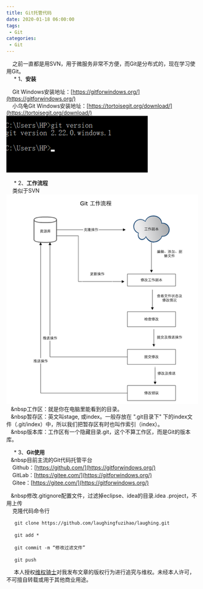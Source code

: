 ```yaml
---
title: Git托管代码
date: 2020-01-18 06:00:00
tags:
 - Git
categories:
 - Git
---
```

&nbsp;&nbsp;&nbsp;&nbsp;之前一直都是用SVN，用于微服务非常不方便，而Git是分布式的，现在学习使用Git。<br/> 
&nbsp;&nbsp;&nbsp;&nbsp;   * 1、**安装**<br/> 

&nbsp;&nbsp;&nbsp;&nbsp;Git  Windows安装地址：[https://gitforwindows.org/](https://gitforwindows.org/)<br/>
&nbsp;&nbsp;&nbsp;&nbsp;小乌龟Git  Windows安装地址：[https://tortoisegit.org/download/](https://tortoisegit.org/download/)<br/>
![1](./1.png) 

&nbsp;&nbsp;&nbsp;&nbsp;   * 2、**工作流程**<br/> 
&nbsp;&nbsp;&nbsp;&nbsp;类似于SVN<br/> 
![2](./2.png)
&nbsp;&nbsp;&nbsp;&nbsp工作区：就是你在电脑里能看到的目录。<br/> 
&nbsp;&nbsp;&nbsp;&nbsp暂存区：英文叫stage, 或index。一般存放在 ".git目录下" 下的index文件（.git/index）中，所以我们把暂存区有时也叫作索引（index）。<br/> 
&nbsp;&nbsp;&nbsp;&nbsp版本库：工作区有一个隐藏目录.git，这个不算工作区，而是Git的版本库。<br/> 

&nbsp;&nbsp;&nbsp;&nbsp;   * 3、**Git使用**<br/>
&nbsp;&nbsp;&nbsp;&nbsp目前主流的Git代码托管平台<br/> 
&nbsp;&nbsp;&nbsp;&nbsp;Github：[https://github.com/](https://gitforwindows.org/)<br/> 
&nbsp;&nbsp;&nbsp;&nbsp;GitLab：[https://gitee.com/](https://gitforwindows.org/)<br/> 
&nbsp;&nbsp;&nbsp;&nbsp;Gitee：[https://gitee.com/](https://gitforwindows.org/)<br/> 

&nbsp;&nbsp;&nbsp;&nbsp修改.gitignore配置文件，过滤掉eclipse、idea的目录.idea .project，不用上传<br/> 
&nbsp;&nbsp;&nbsp;&nbsp;克隆代码命令行<br/>
       
       git clone https://github.com/laughingfuzihao/laughing.git
       
       git add *
       
       git commit -m “修改过滤文件”
       
       git push








&nbsp;&nbsp;&nbsp;&nbsp; 本人授权[维权骑士](http://rightknights.com)对我发布文章的版权行为进行追究与维权。未经本人许可，不可擅自转载或用于其他商业用途。


 